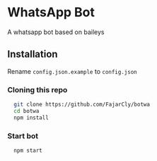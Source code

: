 # WhatsApp Bot

A whatsapp bot based on baileys

## Installation
Rename `config.json.example` to `config.json`
### Cloning this repo

```bash
  git clone https://github.com/FajarCly/botwa
  cd botwa
  npm install
```
### Start bot

```bash
  npm start
```
